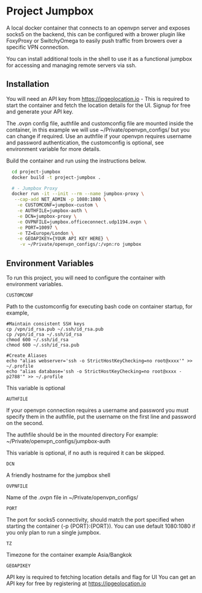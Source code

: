
# Project Jumpbox

A local docker container that connects to an openvpn server and exposes socks5 on the backend, this can be configured with a brower plugin like FoxyProxy or SwitchyOmega to easily push traffic from browers over a specific VPN connection.
 
You can install additional tools in the shell to use it as a functional jumpbox for accessing and managing remote servers via ssh.





## Installation

You will need an API key from https://ipgeolocation.io - This is required to start the container and fetch the location details for the UI. Signup for free and generate your API key.

The .ovpn config file, authfile and customconfig file are mounted inside the container, in this example we will use ~/Private/openvpn_configs/ but you can change if required. Use an authfile if your openvpn requires username and password authentication, the customconfig is optional, see environment variable for more details.

Build the container and run using the instructions below. 

```bash
  cd project-jumpbox
  docker build -t project-jumpbox .

  # - Jumpbox Proxy
  docker run -it --init --rm --name jumpbox-proxy \
   --cap-add NET_ADMIN -p 1080:1080 \
    -e CUSTOMCONF=jumpbox-custom \
    -e AUTHFILE=jumpbox-auth \
    -e DCN=jumpbox-proxy \
    -e OVPNFILE=jumpbox.officeconnect.udp1194.ovpn \
    -e PORT=10097 \
    -e TZ=Europe/London \
    -e GEOAPIKEY={YOUR API KEY HERE} \
     -v ~/Private/openvpn_configs/:/vpn:ro jumpbox
```



## Environment Variables

To run this project, you will need to configure the container with environment variables.

`CUSTOMCONF`

Path to the customconfig for executing bash code on container startup, for example,

```
#Maintain consistent SSH keys
cp /vpn/id_rsa.pub ~/.ssh/id_rsa.pub
cp /vpn/id_rsa ~/.ssh/id_rsa
chmod 600 ~/.ssh/id_rsa
chmod 600 ~/.ssh/id_rsa.pub

#Create Aliases
echo "alias webserver='ssh -o StrictHostKeyChecking=no root@xxxx'" >> ~/.profile
echo "alias database='ssh -o StrictHostKeyChecking=no root@xxxx -p2788'" >> ~/.profile
```

This variable is optional

`AUTHFILE`

If your openvpn connection requires a username and password you must specify them in the authfile, put the username on the first line and password on the second.

The authfile should be in the mounted directory
For example: ~/Private/openvpn_configs/jumpbox-auth

This variable is optional, if no auth is required it can be skipped.

`DCN`

A friendly hostname for the jumpbox shell

`OVPNFILE`

Name of the .ovpn file in ~/Private/openvpn_configs/

`PORT`

The port for socks5 connectivity, should match the port specified when starting the container (-p {PORT}:{PORT}). You can use default 1080:1080 if you only plan to run a single jumpbox.

`TZ`

Timezone for the container example Asia/Bangkok

`GEOAPIKEY`

API key is required to fetching location details and flag for UI
You can get an API key for free by registering at https://ipgeolocation.io
